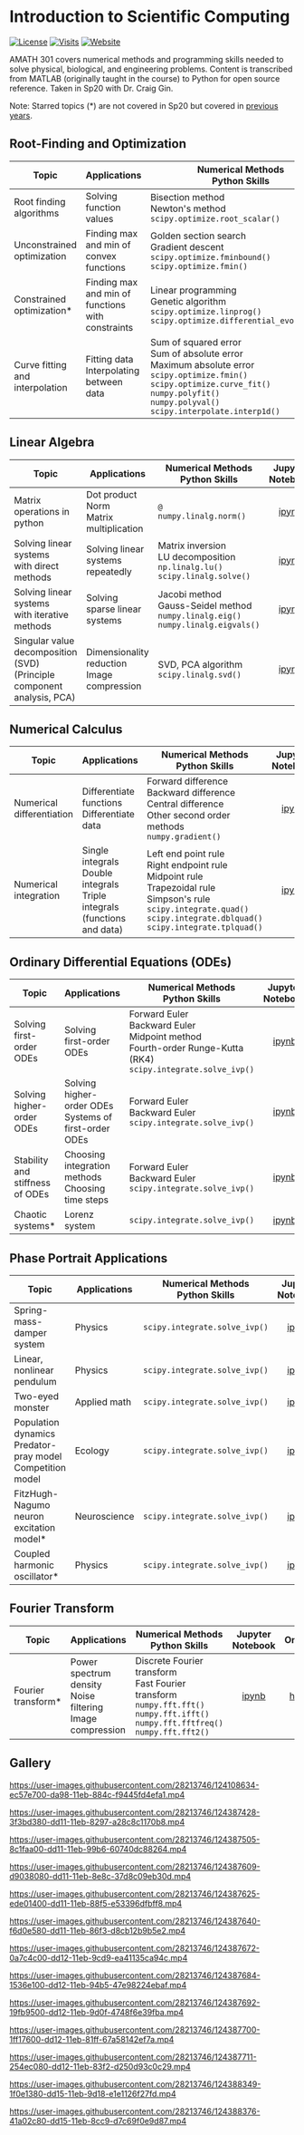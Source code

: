 # Introduction to Scientific Computing

[![License](https://img.shields.io/github/license/tengjuilin/intro-sci-computing)](https://creativecommons.org/licenses/by/4.0/)
[![Visits](https://hits.seeyoufarm.com/api/count/incr/badge.svg?url=https%3A%2F%2Fgithub.com%2Ftengjuilin%2Fintro-sci-computing&count_bg=%233D6AC8&title_bg=%23555555&icon=&icon_color=%23E7E7E7&title=Visits+%28daily%2Ftotal%29&edge_flat=false)](https://hits.seeyoufarm.com)
[![Website](https://img.shields.io/website?down_message=offline&up_message=online&url=https%3A%2F%2Fintro-sci-computing.netlify.app%2F)](https://intro-sci-computing.netlify.app/)

AMATH 301 covers numerical methods and programming skills needed to solve physical, biological, and engineering problems. Content is transcribed from MATLAB (originally taught in the course) to Python for open source reference. Taken in Sp20 with Dr. Craig Gin.

Note: Starred topics (*) are not covered in Sp20 but covered in [previous years](https://www.youtube.com/channel/UCEirPnFv_2QbvzrM67SnKPA/videos).

## Root-Finding and Optimization

|Topic|Applications|Numerical Methods <br/> Python Skills|Jupyter <br/> Notebook|Online|
|-|-|-|:-:|:-:|
|Root finding algorithms|Solving function values|Bisection method <br/> Newton's method <br/> `scipy.optimize.root_scalar()`|[ipynb](https://github.com/tengjuilin/intro-sci-computing/blob/main/intro-sci-computing/root-finding-optimization/root-finding-algorithms.ipynb)|[html](https://intro-sci-computing.netlify.app/intro-sci-computing/root-finding-optimization/root-finding-algorithms.html)|
|Unconstrained optimization|Finding max and min of convex functions|Golden section search <br/> Gradient descent <br/> `scipy.optimize.fminbound()` <br/> `scipy.optimize.fmin()`|[ipynb](https://github.com/tengjuilin/intro-sci-computing/blob/main/intro-sci-computing/root-finding-optimization/unconstrained-optimization.ipynb)|[html](https://intro-sci-computing.netlify.app/intro-sci-computing/root-finding-optimization/unconstrained-optimization.html)|
|Constrained optimization*|Finding max and min of functions with constraints|Linear programming <br/> Genetic algorithm <br/> `scipy.optimize.linprog()` <br/> `scipy.optimize.differential_evolution()`|[ipynb](https://github.com/tengjuilin/intro-sci-computing/blob/main/intro-sci-computing/root-finding-optimization/constrained-optimization.ipynb)|[html](https://intro-sci-computing.netlify.app/intro-sci-computing/root-finding-optimization/constrained-optimization.html)|
|Curve fitting and interpolation|Fitting data <br/> Interpolating between data|Sum of squared error <br/> Sum of absolute error <br/> Maximum absolute error <br/> `scipy.optimize.fmin()`<br/> `scipy.optimize.curve_fit()` <br/> `numpy.polyfit()` <br/> `numpy.polyval()` <br/> `scipy.interpolate.interp1d()`|[ipynb](https://github.com/tengjuilin/intro-sci-computing/blob/main/intro-sci-computing/root-finding-optimization/curve-fitting-interpolation.ipynb)|[html](https://intro-sci-computing.netlify.app/intro-sci-computing/root-finding-optimization/curve-fitting-interpolation.html)|

## Linear Algebra

|Topic|Applications|Numerical Methods <br/> Python Skills|Jupyter <br/> Notebook|Online|
|-|-|-|:-:|:-:|
|Matrix operations in python|Dot product <br/> Norm <br/> Matrix multiplication|`@` <br/>`numpy.linalg.norm()`|[ipynb](https://github.com/tengjuilin/intro-sci-computing/blob/main/intro-sci-computing/linear-algebra/matrix-operations.ipynb)|[html](https://tengjuilin.netlify.app/resources/linear-algebra/intro-sci-computing/matrix-operations.html)|
|Solving linear systems <br/> with direct methods|Solving linear systems repeatedly|Matrix inversion <br/> LU decomposition <br/> `np.linalg.lu()` <br/> `scipy.linalg.solve()`|[ipynb](https://github.com/tengjuilin/intro-sci-computing/blob/main/intro-sci-computing/linear-algebra/solving-linear-system-direct-method.ipynb)|[html](https://intro-sci-computing.netlify.app/intro-sci-computing/linear-algebra/solving-linear-system-direct-method.html)|
|Solving linear systems <br/> with iterative methods|Solving sparse linear systems|Jacobi method <br/> Gauss-Seidel method <br/> `numpy.linalg.eig()` <br/> `numpy.linalg.eigvals()`|[ipynb](https://github.com/tengjuilin/intro-sci-computing/blob/main/intro-sci-computing/linear-algebra/solving-linear-system-iterative-method.ipynb)|[html](https://intro-sci-computing.netlify.app/intro-sci-computing/linear-algebra/solving-linear-system-iterative-method.html)|
|Singular value decomposition (SVD) <br/> (Principle component analysis, PCA)|Dimensionality reduction <br/> Image compression|SVD, PCA algorithm <br/> `scipy.linalg.svd()`|[ipynb](https://github.com/tengjuilin/intro-sci-computing/blob/main/intro-sci-computing/linear-algebra/singular-value-decomposition-pca.ipynb)|[html](https://intro-sci-computing.netlify.app/intro-sci-computing/linear-algebra/singular-value-decomposition-pca.html)|

## Numerical Calculus

|Topic|Applications|Numerical Methods <br/> Python Skills|Jupyter <br/> Notebook|Online|
|-|-|-|:-:|:-:|
|Numerical differentiation|Differentiate functions <br/> Differentiate data|Forward difference <br/> Backward difference <br/> Central difference <br/> Other second order methods <br/> `numpy.gradient()`|[ipynb](https://github.com/tengjuilin/intro-sci-computing/blob/main/intro-sci-computing/numerical-calculus/numerical-differentiation.ipynb)|[html](https://intro-sci-computing.netlify.app/intro-sci-computing/numerical-calculus/numerical-differentiation.html)|
|Numerical integration|Single integrals <br/> Double integrals <br/> Triple integrals <br/> (functions and data)|Left end point rule <br/> Right endpoint rule <br/> Midpoint rule <br/> Trapezoidal rule <br/> Simpson's rule <br/> `scipy.integrate.quad()` <br/> `scipy.integrate.dblquad()` <br/> `scipy.integrate.tplquad()`|[ipynb](https://github.com/tengjuilin/intro-sci-computing/blob/main/intro-sci-computing/numerical-calculus/numerical-integration.ipynb)|[html](https://intro-sci-computing.netlify.app/intro-sci-computing/numerical-calculus/numerical-integration.html)|

## Ordinary Differential Equations (ODEs)

|Topic|Applications|Numerical Methods <br/> Python Skills|Jupyter <br/> Notebook|Online|
|-|-|-|:-:|:-:|
|Solving first-order ODEs|Solving first-order ODEs|Forward Euler <br/> Backward Euler <br/> Midpoint method <br/> Fourth-order Runge-Kutta (RK4) <br/> `scipy.integrate.solve_ivp()`|[ipynb](https://github.com/tengjuilin/intro-sci-computing/blob/main/intro-sci-computing/ode/solving-first-order-odes.ipynb)|[html](https://intro-sci-computing.netlify.app/intro-sci-computing/ode/solving-first-order-odes.html)|
|Solving higher-order ODEs|Solving higher-order ODEs <br/> Systems of first-order ODEs|Forward Euler <br/> Backward Euler <br/> `scipy.integrate.solve_ivp()`|[ipynb](https://github.com/tengjuilin/intro-sci-computing/blob/main/intro-sci-computing/ode/solving-higher-order-odes.ipynb)|[html](https://intro-sci-computing.netlify.app/intro-sci-computing/ode/solving-higher-order-odes.html)|
|Stability and stiffness of ODEs|Choosing integration methods <br/> Choosing time steps|Forward Euler <br/> Backward Euler <br/> `scipy.integrate.solve_ivp()`|[ipynb](https://github.com/tengjuilin/intro-sci-computing/blob/main/intro-sci-computing/ode/ode-stability-stiffness.ipynb)|[html](https://intro-sci-computing.netlify.app/intro-sci-computing/ode/ode-stability-stiffness.html)|
|Chaotic systems*|Lorenz system|`scipy.integrate.solve_ivp()`|[ipynb](https://github.com/tengjuilin/intro-sci-computing/blob/main/intro-sci-computing/ode/chaotic-system-lorenz-system.ipynb)|[html](https://intro-sci-computing.netlify.app/intro-sci-computing/ode/chaotic-system-lorenz-system.html)|

## Phase Portrait Applications

|Topic|Applications|Numerical Methods <br/> Python Skills|Jupyter <br/> Notebook|Online|
|-|-|-|:-:|:-:|
|Spring-mass-damper system|Physics|`scipy.integrate.solve_ivp()`|[ipynb](https://github.com/tengjuilin/intro-sci-computing/blob/main/intro-sci-computing/ode/phase-portrait-spring-mass-damper.ipynb)|[html](https://intro-sci-computing.netlify.app/intro-sci-computing/ode/phase-portrait-spring-mass-damper.html)|
|Linear, nonlinear pendulum|Physics|`scipy.integrate.solve_ivp()`|[ipynb](https://github.com/tengjuilin/intro-sci-computing/blob/main/intro-sci-computing/ode/phase-portrait-linear-nonlinear-pendulum.ipynb)|[html](https://intro-sci-computing.netlify.app/intro-sci-computing/ode/phase-portrait-linear-nonlinear-pendulum.html)|
|Two-eyed monster|Applied math|`scipy.integrate.solve_ivp()`|[ipynb](https://github.com/tengjuilin/intro-sci-computing/blob/main/intro-sci-computing/ode/phase-portrait-two-eyed-monster.ipynb)|[html](https://intro-sci-computing.netlify.app/intro-sci-computing/ode/phase-portrait-two-eyed-monster.html)|
|Population dynamics <br/> Predator-pray model <br/> Competition model|Ecology|`scipy.integrate.solve_ivp()`|[ipynb](https://github.com/tengjuilin/intro-sci-computing/blob/main/intro-sci-computing/ode/phase-portrait-population-dynamics.ipynb)|[html](https://intro-sci-computing.netlify.app/intro-sci-computing/ode/phase-portrait-population-dynamics.html)|
|FitzHugh-Nagumo neuron excitation model*|Neuroscience|`scipy.integrate.solve_ivp()`|[ipynb](https://github.com/tengjuilin/intro-sci-computing/blob/main/intro-sci-computing/ode/phase-portrait-neuron-excitation.ipynb)|[html](https://intro-sci-computing.netlify.app/intro-sci-computing/ode/phase-portrait-neuron-excitation.html)|
|Coupled harmonic oscillator*|Physics|`scipy.integrate.solve_ivp()`|[ipynb](https://github.com/tengjuilin/intro-sci-computing/blob/main/intro-sci-computing/ode/phase-portrait-coupled-harmonic-oscillator-internet.ipynb)|[html](https://intro-sci-computing.netlify.app/intro-sci-computing/ode/phase-portrait-coupled-harmonic-oscillator-internet.html)|

## Fourier Transform

|Topic|Applications|Numerical Methods <br/> Python Skills|Jupyter <br/> Notebook|Online|
|-|-|-|:-:|:-:|
|Fourier transform*|Power spectrum density <br/> Noise filtering <br/> Image compression|Discrete Fourier transform <br/> Fast Fourier transform <br/> `numpy.fft.fft()` <br/> `numpy.fft.ifft()` <br/> `numpy.fft.fftfreq()` <br/> `numpy.fft.fft2()`|[ipynb](https://github.com/tengjuilin/intro-sci-computing/blob/main/intro-sci-computing/fourier-transform/fourier-transform.ipynb)|[html](https://intro-sci-computing.netlify.app/intro-sci-computing/fourier-transform/fourier-transform.html)|

## Gallery

<https://user-images.githubusercontent.com/28213746/124108634-ec57e700-da98-11eb-884c-f9445fd4efa1.mp4>

<https://user-images.githubusercontent.com/28213746/124387428-3f3bd380-dd11-11eb-8297-a28c8c1170b8.mp4>

<https://user-images.githubusercontent.com/28213746/124387505-8c1faa00-dd11-11eb-99b6-60740dc88264.mp4>

<https://user-images.githubusercontent.com/28213746/124387609-d9038080-dd11-11eb-8e8c-37d8c09eb30d.mp4>

<https://user-images.githubusercontent.com/28213746/124387625-ede01400-dd11-11eb-88f5-e53396dfbff8.mp4>

<https://user-images.githubusercontent.com/28213746/124387640-f6d0e580-dd11-11eb-86f3-d8cb12b9b5e2.mp4>

<https://user-images.githubusercontent.com/28213746/124387672-0a7c4c00-dd12-11eb-9cd9-ea41135ca94c.mp4>

<https://user-images.githubusercontent.com/28213746/124387684-1536e100-dd12-11eb-94b5-47e98224ebaf.mp4>

<https://user-images.githubusercontent.com/28213746/124387692-19fb9500-dd12-11eb-9d0f-4748f6e39fba.mp4>

<https://user-images.githubusercontent.com/28213746/124387700-1ff17600-dd12-11eb-81ff-67a58142ef7a.mp4>

<https://user-images.githubusercontent.com/28213746/124387711-254ec080-dd12-11eb-83f2-d250d93c0c29.mp4>

<https://user-images.githubusercontent.com/28213746/124388349-1f0e1380-dd15-11eb-9d18-e1e1126f27fd.mp4>

<https://user-images.githubusercontent.com/28213746/124388376-41a02c80-dd15-11eb-8cc9-d7c69f0e9d87.mp4>
